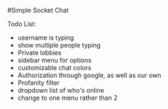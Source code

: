 #Simple Socket Chat

Todo List:

- username is typing
- show multiple people typing
- Private lobbies
- sidebar menu for options
- customizable chat colors
- Authorization through google, as well as our own
- Profanity filter
- dropdown list of who's online
- change to one menu rather than 2